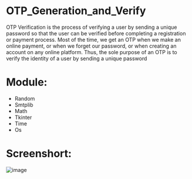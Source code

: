 # OTP_Generation_and_Verify
OTP Verification is the process of verifying a user by sending a unique password so that the user can be verified before completing a registration or payment process. Most of the time, we get an OTP when we make an online payment, or when we forget our password, or when creating an account on any online platform. Thus, the sole purpose of an OTP is to verify the identity of a user by sending a unique password


# Module:
* Random
* Smtplib
* Math
* Tkinter
* Time
* Os

# Screenshort:
![image](https://user-images.githubusercontent.com/97431540/159105910-464f2070-55b2-43c5-ba29-a875f9ff5ba5.png)


